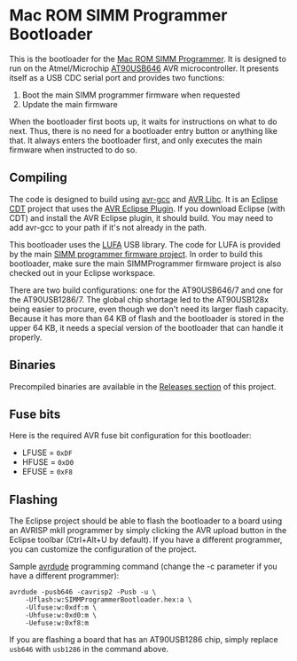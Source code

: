 # Mac ROM SIMM Programmer Bootloader
This is the bootloader for the [Mac ROM SIMM Programmer](https://github.com/dougg3/mac-rom-simm-programmer). It is designed to run on the Atmel/Microchip [AT90USB646](https://www.microchip.com/wwwproducts/en/AT90usb646) AVR microcontroller. It presents itself as a USB CDC serial port and provides two functions:

1. Boot the main SIMM programmer firmware when requested
2. Update the main firmware

When the bootloader first boots up, it waits for instructions on what to do next. Thus, there is no need for a bootloader entry button or anything like that. It always enters the bootloader first, and only executes the main firmware when instructed to do so.

## Compiling

The code is designed to build using [avr-gcc](https://gcc.gnu.org/wiki/avr-gcc) and [AVR Libc](https://www.nongnu.org/avr-libc/). It is an [Eclipse CDT](https://www.eclipse.org/cdt/) project that uses the [AVR Eclipse Plugin](http://avr-eclipse.sourceforge.net/wiki/index.php/The_AVR_Eclipse_Plugin). If you download Eclipse (with CDT) and install the AVR Eclipse plugin, it should build. You may need to add avr-gcc to your path if it's not already in the path.

This bootloader uses the [LUFA](http://www.fourwalledcubicle.com/LUFA.php) USB library. The code for LUFA is provided by the main [SIMM programmer firmware project](https://github.com/dougg3/mac-rom-simm-programmer). In order to build this bootloader, make sure the main SIMMProgrammer firmware project is also checked out in your Eclipse workspace.

There are two build configurations: one for the AT90USB646/7 and one for the AT90USB1286/7. The global chip shortage led to the AT90USB128x being easier to procure, even though we don't need its larger flash capacity. Because it has more than 64 KB of flash and the bootloader is stored in the upper 64 KB, it needs a special version of the bootloader that can handle it properly.

## Binaries

Precompiled binaries are available in the [Releases section](https://github.com/dougg3/mac-rom-simm-programmer.bootloader/releases) of this project.

## Fuse bits

Here is the required AVR fuse bit configuration for this bootloader:

- LFUSE = `0xDF`
- HFUSE = `0xD0`
- EFUSE = `0xF8`

## Flashing

The Eclipse project should be able to flash the bootloader to a board using an AVRISP mkII programmer by simply clicking the AVR upload button in the Eclipse toolbar (Ctrl+Alt+U by default). If you have a different programmer, you can customize the configuration of the project.

Sample [avrdude](https://www.nongnu.org/avrdude/) programming command (change the -c parameter if you have a different programmer):

```
avrdude	-pusb646 -cavrisp2 -Pusb -u \
    -Uflash:w:SIMMProgrammerBootloader.hex:a \
    -Ulfuse:w:0xdf:m \
    -Uhfuse:w:0xd0:m \
    -Uefuse:w:0xf8:m
```

If you are flashing a board that has an AT90USB1286 chip, simply replace `usb646` with `usb1286` in the command above.
